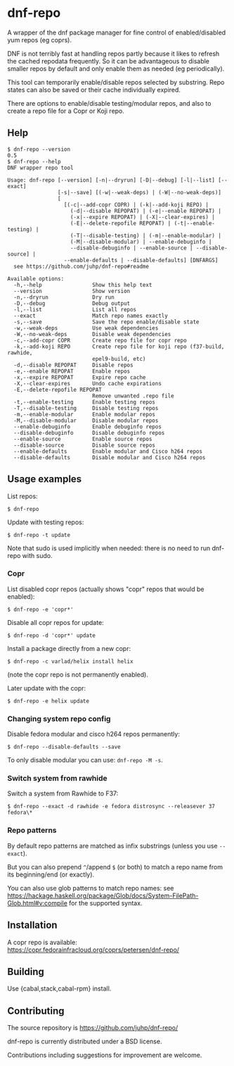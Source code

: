# dnf-repo

A wrapper of the dnf package manager for fine control of
enabled/disabled yum repos (eg coprs).

DNF is not terribly fast at handling repos partly because it likes
to refresh the cached repodata frequently. So it can be advantageous
to disable smaller repos by default and only enable them as needed
(eg periodically).

This tool can temporarily enable/disable repos selected by substring.
Repo states can also be saved or their cache individually expired.

There are options to enable/disable testing/modular repos,
and also to create a repo file for a Copr or Koji repo.

## Help

```shellsession
$ dnf-repo --version
0.5
$ dnf-repo --help
DNF wrapper repo tool

Usage: dnf-repo [--version] [-n|--dryrun] [-D|--debug] [-l|--list] [--exact]
                [-s|--save] [(-w|--weak-deps) | (-W|--no-weak-deps)]
                [
                  [(-c|--add-copr COPR) | (-k|--add-koji REPO) |
                    (-d|--disable REPOPAT) | (-e|--enable REPOPAT) |
                    (-x|--expire REPOPAT) | (-X|--clear-expires) |
                    (-E|--delete-repofile REPOPAT) | (-t|--enable-testing) |
                    (-T|--disable-testing) | (-m|--enable-modular) |
                    (-M|--disable-modular) | --enable-debuginfo |
                    --disable-debuginfo | --enable-source | --disable-source] |
                  --enable-defaults | --disable-defaults] [DNFARGS]
  see https://github.com/juhp/dnf-repo#readme

Available options:
  -h,--help                Show this help text
  --version                Show version
  -n,--dryrun              Dry run
  -D,--debug               Debug output
  -l,--list                List all repos
  --exact                  Match repo names exactly
  -s,--save                Save the repo enable/disable state
  -w,--weak-deps           Use weak dependencies
  -W,--no-weak-deps        Disable weak dependencies
  -c,--add-copr COPR       Create repo file for copr repo
  -k,--add-koji REPO       Create repo file for koji repo (f37-build, rawhide,
                           epel9-build, etc)
  -d,--disable REPOPAT     Disable repos
  -e,--enable REPOPAT      Enable repos
  -x,--expire REPOPAT      Expire repo cache
  -X,--clear-expires       Undo cache expirations
  -E,--delete-repofile REPOPAT
                           Remove unwanted .repo file
  -t,--enable-testing      Enable testing repos
  -T,--disable-testing     Disable testing repos
  -m,--enable-modular      Enable modular repos
  -M,--disable-modular     Disable modular repos
  --enable-debuginfo       Enable debuginfo repos
  --disable-debuginfo      Disable debuginfo repos
  --enable-source          Enable source repos
  --disable-source         Disable source repos
  --enable-defaults        Enable modular and Cisco h264 repos
  --disable-defaults       Disable modular and Cisco h264 repos
```

## Usage examples
List repos:
```shellsession
$ dnf-repo
```

Update with testing repos:
```shellsession
$ dnf-repo -t update
```

Note that sudo is used implicitly when needed:
there is no need to run dnf-repo with sudo.

### Copr
List disabled copr repos (actually shows "copr" repos that would be enabled):
```shellsession
$ dnf-repo -e 'copr*'
```

Disable all copr repos for update:
```shellsession
$ dnf-repo -d 'copr*' update
```

Install a package directly from a new copr:
```shellsession
$ dnf-repo -c varlad/helix install helix
```
(note the copr repo is not permanently enabled).

Later update with the copr:
```shellsession
$ dnf-repo -e helix update
```

### Changing system repo config
Disable fedora modular and cisco h264 repos permanently:
```shellsession
$ dnf-repo --disable-defaults --save
```

To only disable modular you can use: `dnf-repo -M -s`.

### Switch system from rawhide
Switch a system from Rawhide to F37:
```shellsession
$ dnf-repo --exact -d rawhide -e fedora distrosync --releasever 37 fedora\*
```

### Repo patterns
By default repo patterns are matched as infix substrings
(unless you use `--exact`).

But you can also prepend `^`/append `$` (or both) to match a repo name
from its beginning/end (or exactly).

You can also use glob patterns to match repo names:
see https://hackage.haskell.org/package/Glob/docs/System-FilePath-Glob.html#v:compile for the supported syntax.

## Installation
A copr repo is available:
<https://copr.fedorainfracloud.org/coprs/petersen/dnf-repo/>

## Building
Use {cabal,stack,cabal-rpm} install.

## Contributing
The source repository is https://github.com/juhp/dnf-repo/

dnf-repo is currently distributed under a BSD license.

Contributions including suggestions for improvement are welcome.
